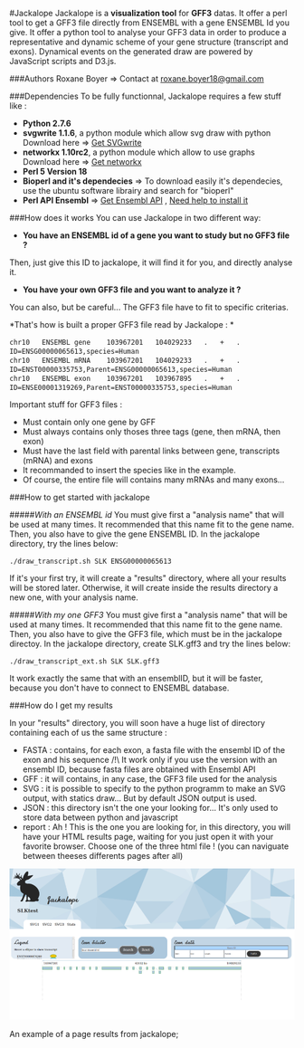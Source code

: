 #Jackalope
Jackalope is a **visualization tool** for **GFF3** datas.
It offer a perl tool to get a GFF3 file directly from
ENSEMBL with a gene ENSEMBL Id you give.
It offer a python tool to analyse your GFF3 data in order
to produce a representative and dynamic scheme of your
gene structure (transcript and exons).
Dynamical events on the generated draw are powered by
JavaScript scripts and D3.js.

###Authors
Roxane Boyer => Contact at roxane.boyer18@gmail.com

###Dependencies
To be fully functionnal, Jackalope requires a few stuff like :
- **Python 2.7.6**
- **svgwrite 1.1.6**, a python module which allow svg draw with python
  Download here => [Get SVGwrite](https://pypi.python.org/pypi/svgwrite/)
- **networkx 1.10rc2**, a python module which allow to use graphs
  Download here => [Get networkx](https://pypi.python.org/pypi/networkx/)
- **Perl 5 Version 18**
- **Bioperl and it's dependecies** => To download easily it's dependecies, use the ubuntu software librairy and search for "bioperl"
- **Perl API Ensembl** => [Get Ensembl API](ftp://ftp.ensembl.org/pub/ensembl-api.tar.gz) , [Need help to install it](http://www.ensembl.org/info/docs/api/api_installation.html)
  
###How does it works
You can use Jackalope in two different way:
- **You have an ENSEMBL id of a gene you want to study but no GFF3 file ?**

Then, just give this ID to jackalope, it will find it for you, and directly
analyse it.
- **You have your own GFF3 file and you want to analyze it ?**

You can also, but be careful... The GFF3 file have to fit to specific criterias.

*That's how is built a proper GFF3 file read by Jackalope : *

```
chr10	ENSEMBL	gene	103967201	104029233	.	+	.	ID=ENSG00000065613,species=Human
chr10	ENSEMBL	mRNA	103967201	104029233	.	+	.	ID=ENST00000335753,Parent=ENSG00000065613,species=Human
chr10	ENSEMBL	exon	103967201	103967895	.	+	.	ID=ENSE00001319269,Parent=ENST00000335753,species=Human

```

Important stuff for GFF3 files :
- Must contain only one gene by GFF
- Must always contains only thoses three tags (gene, then mRNA, then exon)
- Must have the last field with parental links between gene, transcripts (mRNA) and exons
- It recommanded to insert the species like in the example.
- Of course, the entire file will contains many mRNAs and many exons...

###How to get started with jackalope

#####*With an ENSEMBL id*
You must give first a "analysis name" that will be used at many times.
It recommended that this name fit to the gene name.
Then, you also have to give the gene ENSEMBL ID.
In the jackalope directory, try the lines below:

```
./draw_transcript.sh SLK ENSG00000065613

```
If it's your first try, it will create a "results" directory, where all your results
will be stored later.
Otherwise, it will create inside the results directory a new one, with your analysis name.

#####*With my one GFF3*
You must give first a "analysis name" that will be used at many times.
It recommended that this name fit to the gene name.
Then, you also have to give the GFF3 file, which must be
in the jackalope directoy.
In the jackalope directory, create SLK.gff3 and try the lines below:

```
./draw_transcript_ext.sh SLK SLK.gff3 

```

It work exactly the same that with an ensemblID, but it will be faster, because
you don't have to connect to ENSEMBL database.

###How do I get my results

In your "results" directory, you will soon have a huge list of directory containing
each of us the same structure :
- FASTA : contains, for each exon, a fasta file with the ensembl ID of the exon and his sequence
/!\ It work only if you use the version with an ensembl ID, because fasta files are obtained with Ensembl API
- GFF : it will contains, in any case, the GFF3 file used for the analysis
- SVG : it is possible to specify to the python programm to make an SVG output, with statics draw...
  But by default JSON output is used.
- JSON : this directory isn't the one your looking for... It's only used to store data between python and javascript
- report : Ah ! This is the one you are looking for, in this directory, you will have your HTML results page, waiting for you
  just open it with your favorite browser. Choose one of the three html file ! (you can naviguate between theeses differents pages after all)



![alt tag](jackalopeView.png)


An example of a page results from jackalope;





